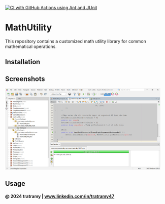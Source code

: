 
[![CI with GitHub Actions using Ant and JUnit](https://github.com/nguyen47tramy/math-utility/actions/workflows/ci-junit.yml/badge.svg)](https://github.com/nguyen47tramy/math-utility/actions/workflows/ci-junit.yml)

# MathUtility

This repository contains a customized math utility library for common mathematical operations. 

## Installation

## Screenshots
![DDT & TDD with Junit](https://github.com/nguyen47tramy/math-utility/blob/main/images/DDT%20with%20JUnit.png?raw=true)

## Usage

#### @ 2024 tratramy | www.linkedin.com/in/tratramy47
